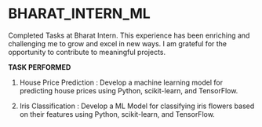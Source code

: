 # BHARAT_INTERN_ML
Completed Tasks at Bharat Intern. This experience has been enriching and challenging me to grow and excel in new ways. I am grateful for the opportunity to contribute to meaningful projects.

**TASK PERFORMED**

1. House Price Prediction :
Develop a machine learning model for
predicting house prices using Python,
scikit-learn, and TensorFlow.


3. Iris Classification :
Develop a ML Model for classifying iris
flowers based on their features using
Python, scikit-learn, and TensorFlow.
